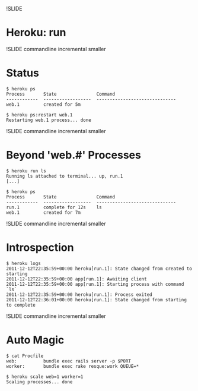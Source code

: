 !SLIDE
# Heroku: run #

!SLIDE commandline incremental smaller
# Status #

    $ heroku ps
    Process       State               Command
    ------------  ------------------  ------------------------------
    web.1         created for 5m

    $ heroku ps:restart web.1
    Restarting web.1 process... done

!SLIDE commandline incremental smaller
# Beyond 'web.#' Processes #

    $ heroku run ls
    Running ls attached to terminal... up, run.1
    [...]

    $ heroku ps
    Process       State               Command
    ------------  ------------------  ------------------------------
    run.1         complete for 12s    ls
    web.1         created for 7m

!SLIDE commandline incremental smaller
# Introspection #

    $ heroku logs
    2011-12-12T22:35:59+00:00 heroku[run.1]: State changed from created to starting
    2011-12-12T22:35:59+00:00 app[run.1]: Awaiting client
    2011-12-12T22:35:59+00:00 app[run.1]: Starting process with command `ls`
    2011-12-12T22:35:59+00:00 heroku[run.1]: Process exited
    2011-12-12T22:36:01+00:00 heroku[run.1]: State changed from starting to complete

!SLIDE commandline incremental smaller
# Auto Magic #

    $ cat Procfile
    web:          bundle exec rails server -p $PORT
    worker:       bundle exec rake resque:work QUEUE=*

    $ heroku scale web=1 worker=1
    Scaling processes... done
